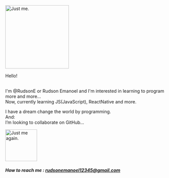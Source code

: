 

<img src="https://user-images.githubusercontent.com/47932188/206290292-c7186f2b-b06b-48c2-aa12-155fb6ee2dfe.png" alt="Just me." style="height: 200px; width:200px;"/>
<p>Hello!</p><br>
I'm @RudsonE or Rudson Emanoel and I'm interested in learning to program more and more...<br>
Now, currently learning JS(JavaScript), ReactNative and more.

I have a dream change the world by programming.<br>
And:<br>
I’m looking to collaborate on GitHub...


<img src="https://user-images.githubusercontent.com/47932188/206288642-7bfaf0c2-23d6-41cf-8cd8-394e7762a6e6.png" alt="Just me again." style="height: 100px; height: 100px;"/>
<h5>How to reach me : <a href="mailto:rudsonemanoel12345@gmail.com">rudsonemanoel12345@gmail.com</a></h5>


<!---
RudsonE/RudsonE is a ✨ special ✨ repository because its `README.md` (this file) appears on your GitHub profile.
You can click the Preview link to take a look at your changes.
--->
